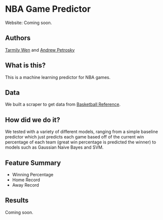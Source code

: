 # NBA Game Predictor
Website: Coming soon.

## Authors
[Tarmily Wen](https://github.com/ChickenTarm)
and
[Andrew Petrosky](https://github.com/ajpetrosky)

## What is this?
This is a machine learning predictor for NBA games.

## Data
We built a scraper to get data from [Basketball Reference](https://basketball-reference.com).

## How did we do it?
We tested with a variety of different models, ranging from a simple baseline predictor which just predicts each game
based off of the current win percentage of each team (great win percentage is predicted the winner) to models such as
Gaussian Naive Bayes and SVM.

## Feature Summary
* Winning Percentage
* Home Record
* Away Record

## Results
Coming soon.

